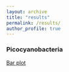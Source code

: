 ```yaml
---
layout: archive
title: "results"
permalink: /results/
author_profile: true
---
```



### Picocyanobacteria

[Bar plot](https://view.qiime2.org/visualization/?src=https://jthmiller.github.io/files/picocyano/111524-JM-Picocyanobacteria_taxa-barplot.qzv)
